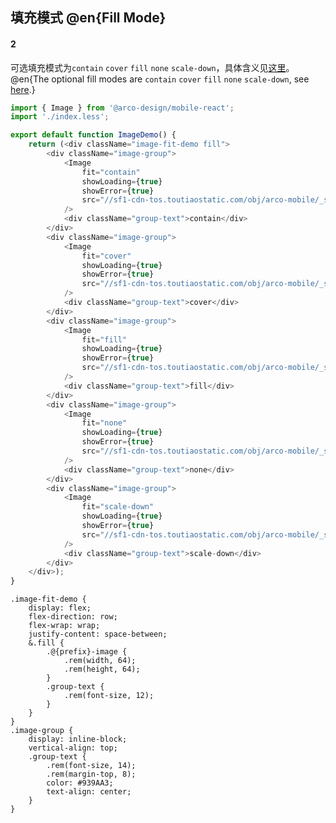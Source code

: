 ## 填充模式 @en{Fill Mode}

#### 2

可选填充模式为`contain` `cover` `fill` `none` `scale-down`，具体含义见<a href="https://developer.mozilla.org/zh-CN/docs/Web/CSS/object-fit" target="_blank" rel="noopener noreferrer">这里</a>。
@en{The optional fill modes are `contain` `cover` `fill` `none` `scale-down`, see <a href="https://developer.mozilla.org/zh-CN/docs/Web/CSS for specific meanings /object-fit" target="_blank" rel="noopener noreferrer">here</a>.}

```js
import { Image } from '@arco-design/mobile-react';
import './index.less';

export default function ImageDemo() {
    return (<div className="image-fit-demo fill">
        <div className="image-group">
            <Image
                fit="contain"
                showLoading={true}
                showError={true}
                src="//sf1-cdn-tos.toutiaostatic.com/obj/arco-mobile/_static_/large_image_5.jpg"
            />
            <div className="group-text">contain</div>
        </div>
        <div className="image-group">
            <Image
                fit="cover"
                showLoading={true}
                showError={true}
                src="//sf1-cdn-tos.toutiaostatic.com/obj/arco-mobile/_static_/large_image_5.jpg"
            />
            <div className="group-text">cover</div>
        </div>
        <div className="image-group">
            <Image
                fit="fill"
                showLoading={true}
                showError={true}
                src="//sf1-cdn-tos.toutiaostatic.com/obj/arco-mobile/_static_/large_image_5.jpg"
            />
            <div className="group-text">fill</div>
        </div>
        <div className="image-group">
            <Image
                fit="none"
                showLoading={true}
                showError={true}
                src="//sf1-cdn-tos.toutiaostatic.com/obj/arco-mobile/_static_/large_image_5.jpg"
            />
            <div className="group-text">none</div>
        </div>
        <div className="image-group">
            <Image
                fit="scale-down"
                showLoading={true}
                showError={true}
                src="//sf1-cdn-tos.toutiaostatic.com/obj/arco-mobile/_static_/large_image_5.jpg"
            />
            <div className="group-text">scale-down</div>
        </div>
    </div>);
}
```

```less
.image-fit-demo {
    display: flex;
    flex-direction: row;
    flex-wrap: wrap;
    justify-content: space-between;
    &.fill {
        .@{prefix}-image {
            .rem(width, 64);
            .rem(height, 64);
        }
        .group-text {
            .rem(font-size, 12);
        }
    }
}
.image-group {
    display: inline-block;
    vertical-align: top;
    .group-text {
        .rem(font-size, 14);
        .rem(margin-top, 8);
        color: #939AA3;
        text-align: center;
    }
}
```
